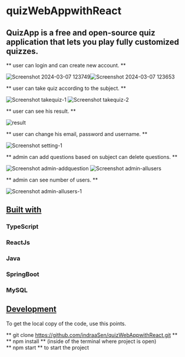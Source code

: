# quizWebAppwithReact

## QuizApp is a free and open-source quiz application that lets you play fully customized quizzes.

** user can login and can create new account. ** 

![Screenshot 2024-03-07 123749](https://github.com/indraaSen/quizWebAppwithReact/assets/154053128/108e44d1-77bc-4678-9109-4e6384f56bae)![Screenshot 2024-03-07 123653](https://github.com/indraaSen/quizWebAppwithReact/assets/154053128/e9cd5884-43a6-4886-85c0-e64e862ed4c9)

** user can take quiz according to the subject. ** 

![Screenshot takequiz-1](https://github.com/indraaSen/quizWebAppwithReact/assets/154053128/64fb6bbc-9a28-4061-bd6f-8cfc1e97eb70)
![Screenshot takequiz-2](https://github.com/indraaSen/quizWebAppwithReact/assets/154053128/05199bdb-dfad-4a05-aa90-2ef56b856b7b)

** user can see his result. ** 

![result](https://github.com/indraaSen/quizWebAppwithReact/assets/154053128/56c6bef8-5e81-4196-b659-6fefbaf87214)

** user can change his email, password and username. ** 

![Screenshot setting-1](https://github.com/indraaSen/quizWebAppwithReact/assets/154053128/488a0012-885c-4ebd-afbb-479f476eff9c)

** admin can add questions based on subject can delete questions. ** 

![Screenshot admin-addquestion](https://github.com/indraaSen/quizWebAppwithReact/assets/154053128/afde81d6-cf5a-4d5d-94c1-3ca0773fabf4)
![Screenshot admin-allusers](https://github.com/indraaSen/quizWebAppwithReact/assets/154053128/43f05fed-30ba-44c5-8ba2-722fb367184c)

** admin can see number of users. ** 

![Screenshot admin-allusers-1](https://github.com/indraaSen/quizWebAppwithReact/assets/154053128/2038763c-8a43-4d6c-8c21-6a2164b300ce)

## <ins>Built with</ins>

### TypeScript
### ReactJs
### Java
### SpringBoot
### MySQL

## <ins>Development</ins>

To get the local copy of the code, use this points.

** git clone https://github.com/indraaSen/quizWebAppwithReact.git ** <br>
** npm install ** (inside of the terminal where project is open) <br>
** npm start ** to start the project
